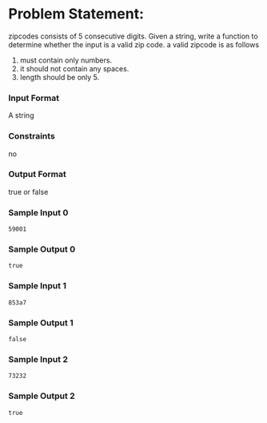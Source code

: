 # Problem Statement:

zipcodes consists of 5 consecutive digits. Given a string, write a function to determine whether the input is a valid zip code. a valid zipcode is as follows
1. must contain only numbers.
2. it should not contain any spaces.
3. length should be only 5.

### Input Format

A string

### Constraints

no

### Output Format

true or false

### Sample Input 0
```
59001
```
### Sample Output 0
```
true
```
### Sample Input 1
```
853a7
```
### Sample Output 1
```
false
```
### Sample Input 2
```
73232
```
### Sample Output 2
```
true
```

